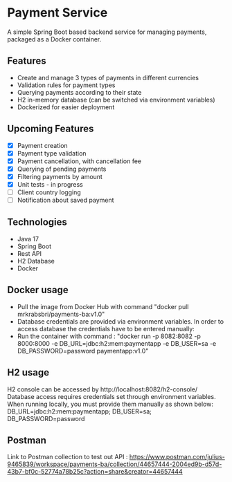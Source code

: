 # Payment Service

A simple Spring Boot based backend service for managing payments, packaged as a Docker container. 

## Features

- Create and manage 3 types of payments in different currencies
- Validation rules for payment types
- Querying payments according to their state
- H2 in-memory database (can be switched via environment variables)
- Dockerized for easier deployment

## Upcoming Features
- [x] Payment creation
- [x] Payment type validation
- [x] Payment cancellation, with cancellation fee
- [x] Querying of pending payments
- [x] Filtering payments by amount
- [x] Unit tests - in progress
- [ ] Client country logging
- [ ] Notification about saved payment

## Technologies
- Java 17
- Spring Boot
- Rest API
- H2 Database
- Docker

## Docker usage
- Pull the image from Docker Hub with command "docker pull mrkrabsbri/payments-ba:v1.0"
- Database credentials are provided via environment variables. In order to access database the credentials have to be entered manually: 
- Run the container with command : 
  "docker run -p 8082:8082 -p 8000:8000 -e DB_URL=jdbc:h2:mem:paymentapp -e DB_USER=sa -e DB_PASSWORD=password paymentapp:v1.0"

## H2 usage
  H2 console can be accessed by http://localhost:8082/h2-console/ 
  Database access requires credentials set through environment variables. When running locally, you must provide them manually as shown below:
  DB_URL=jdbc:h2:mem:paymentapp;
  DB_USER=sa;
  DB_PASSWORD=password

  ## Postman
  Link to Postman collection to test out API : https://www.postman.com/julius-9465839/workspace/payments-ba/collection/44657444-2004ed9b-d57d-43b7-bf0c-52774a78b25c?action=share&creator=44657444
  
